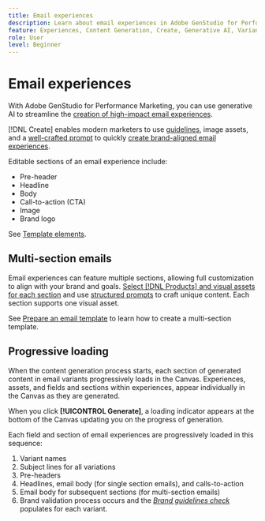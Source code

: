 ```yaml
---
title: Email experiences
description: Learn about email experiences in Adobe GenStudio for Performance Marketing.
feature: Experiences, Content Generation, Create, Generative AI, Variant Generation
role: User
level: Beginner
---
```


# Email experiences

With Adobe GenStudio for Performance Marketing, you can use generative AI to streamline the [creation of high-impact email experiences](/help/user-guide/create/create-email-experience.md).

[!DNL Create] enables modern marketers to use [guidelines](/help/user-guide/guidelines/overview.md), image assets, and a [well-crafted prompt](/help/user-guide/effective-prompts.md) to quickly [create brand-aligned email experiences](/help/user-guide/create/create-email-experience.md).

Editable sections of an email experience include:

* Pre-header
* Headline
* Body
* Call-to-action (CTA)
* Image
* Brand logo

See [Template elements](/help/user-guide/content/use-templates.md#template-elements).

<!-- ## Email capabilities

Content creators and marketers can produce brand-consistent email experiences in GenStudio for Performance Marketing. -->

## Multi-section emails

Email experiences can feature multiple sections, allowing full customization to align with your brand and goals. [Select [!DNL Products] and visual assets for each section](/help/user-guide/create/create-email-experience.md#add-parameters) and use [structured prompts](/help/user-guide/effective-prompts.md#structured-prompts) to craft unique content. Each section supports one visual asset.

See [Prepare an email template](/help/user-guide/content/email-template.md) to learn how to create a multi-section template.

## Progressive loading

When the content generation process starts, each section of generated content in email variants progressively loads in the Canvas. Experiences, assets, and fields and sections within experiences, appear individually in the Canvas as they are generated.

When you click **[!UICONTROL Generate]**, a loading indicator appears at the bottom of the Canvas updating you on the progress of generation.

Each field and section of email experiences are progressively loaded in this sequence:

1. Variant names
1. Subject lines for all variations
1. Pre-headers
1. Headlines, email body (for single section emails), and calls-to-action
1. Email body for subsequent sections (for multi-section emails)
1. Brand validation process occurs and the [_Brand guidelines check_](/help/user-guide/guidelines/brand-validation.md#brand-guidelines-check) populates for each variant.
